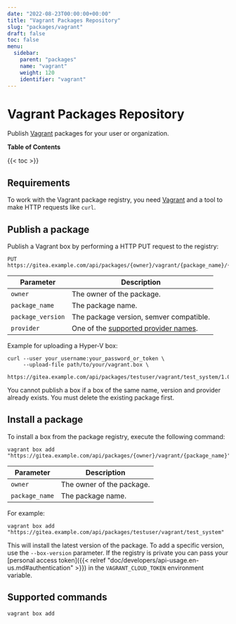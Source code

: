 ```yaml
---
date: "2022-08-23T00:00:00+00:00"
title: "Vagrant Packages Repository"
slug: "packages/vagrant"
draft: false
toc: false
menu:
  sidebar:
    parent: "packages"
    name: "vagrant"
    weight: 120
    identifier: "vagrant"
---
```


# Vagrant Packages Repository

Publish [Vagrant](https://www.vagrantup.com/) packages for your user or organization.

**Table of Contents**

{{< toc >}}

## Requirements

To work with the Vagrant package registry, you need [Vagrant](https://www.vagrantup.com/downloads) and a tool to make HTTP requests like `curl`.

## Publish a package

Publish a Vagrant box by performing a HTTP PUT request to the registry:

```
PUT https://gitea.example.com/api/packages/{owner}/vagrant/{package_name}/{package_version}/{provider}.box
```

| Parameter         | Description |
| ----------------- | ----------- |
| `owner`           | The owner of the package. |
| `package_name`    | The package name. |
| `package_version` | The package version, semver compatible. |
| `provider`        | One of the [supported provider names](https://www.vagrantup.com/docs/providers). |

Example for uploading a Hyper-V box:

```shell
curl --user your_username:your_password_or_token \
     --upload-file path/to/your/vagrant.box \
     https://gitea.example.com/api/packages/testuser/vagrant/test_system/1.0.0/hyperv.box
```

You cannot publish a box if a box of the same name, version and provider already exists. You must delete the existing package first.

## Install a package

To install a box from the package registry, execute the following command:

```shell
vagrant box add "https://gitea.example.com/api/packages/{owner}/vagrant/{package_name}"
```

| Parameter      | Description |
| -------------- | ----------- |
| `owner`        | The owner of the package. |
| `package_name` | The package name. |

For example:

```shell
vagrant box add "https://gitea.example.com/api/packages/testuser/vagrant/test_system"
```

This will install the latest version of the package. To add a specific version, use the `--box-version` parameter.
If the registry is private you can pass your [personal access token]({{< relref "doc/developers/api-usage.en-us.md#authentication" >}}) in the `VAGRANT_CLOUD_TOKEN` environment variable.

## Supported commands

```
vagrant box add
```
